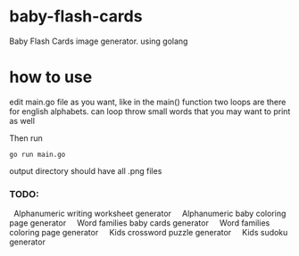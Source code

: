 # baby-flash-cards

Baby Flash Cards image generator. using golang

# how to use

edit main.go file as you want, like in the main() function two loops are there for english alphabets. can loop throw small words that you may want to print as well

Then run

`go run main.go`

output directory should have all .png files



### TODO:

  Alphanumeric writing worksheet generator
 
  Alphanumeric baby coloring page generator
 
  Word families baby cards generator
 
  Word families coloring page generator
 
  Kids crossword puzzle generator
 
  Kids sudoku generator
